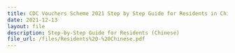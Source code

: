 ```yaml
---
title: CDC Vouchers Scheme 2021 Step by Step Guide for Residents in Chinese
date: 2021-12-13
layout: file
description: Step-by-Step Guide for Residents (Chinese)
file_url: /files/Residents%20-%20Chinese.pdf
---
```



